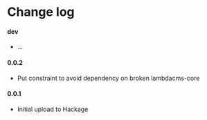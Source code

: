 Change log
==========

#### dev
* ...

#### 0.0.2
* Put constraint to avoid dependency on broken lambdacms-core

#### 0.0.1
* Initial upload to Hackage
